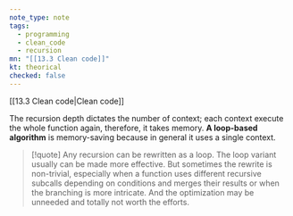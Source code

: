 ```yaml
---
note_type: note
tags:
  - programming
  - clean_code
  - recursion
mn: "[[13.3 Clean code]]"
kt: theorical
checked: false
---
```

[[13.3 Clean code|Clean code]]

The recursion depth dictates the number of context; each context execute the whole function again, therefore, it takes memory. **A loop-based algorithm** is memory-saving because in general it uses a single context. 

>[!quote]
>Any recursion can be rewritten as a loop. The loop variant usually can be made more effective. But sometimes the rewrite is non-trivial, especially when a function uses different recursive subcalls depending on conditions and merges their results or when the branching is more intricate. And the optimization may be unneeded and totally not worth the efforts.




